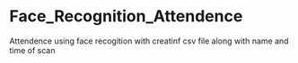 # Face_Recognition_Attendence
 Attendence using face recogition with creatinf csv file along with name and time of scan 
